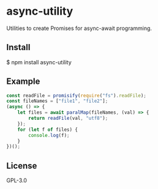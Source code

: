# async-utility
Utilities to create Promises for async-await programming.
## Install
$ npm install async-utility
## Example
```js
const readFile = promisify(require("fs").readFile);
const fileNames = ["file1", "file2"];
(async () => {
	let files = await paralMap(fileNames, (val) => {
		return readFile(val, "utf8");
	});
	for (let f of files) {
		console.log(f);
	}
})();
```
## License
GPL-3.0